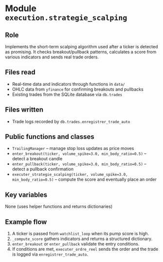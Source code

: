 # Module `execution.strategie_scalping`

## Role
Implements the short-term scalping algorithm used after a ticker is detected as promising. It checks breakout/pullback patterns, calculates a score from various indicators and sends real trade orders.

## Files read
- Real-time data and indicators through functions in `data/`
- OHLC data from `yfinance` for confirming breakouts and pullbacks
- Existing trades from the SQLite database via `db.trades`

## Files written
- Trade logs recorded by `db.trades.enregistrer_trade_auto`

## Public functions and classes
- `TrailingManager` – manage stop loss updates as price moves
- `enter_breakout(ticker, volume_spike=3.0, min_body_ratio=0.5)` – detect a breakout candle
- `enter_pullback(ticker, volume_spike=3.0, min_body_ratio=0.5)` – detect a pullback confirmation
- `executer_strategie_scalping(ticker, volume_spike=3.0, min_body_ratio=0.5)` – compute the score and eventually place an order

## Key variables
None (uses helper functions and returns dictionaries)


## Example flow
1. A ticker is passed from `watchlist_loop` when its pump score is high.
2. `_compute_score` gathers indicators and returns a structured dictionary.
3. `enter_breakout` or `enter_pullback` validate the entry conditions.
4. If conditions are met, `executer_ordre_reel` sends the order and the trade is logged via `enregistrer_trade_auto`.
